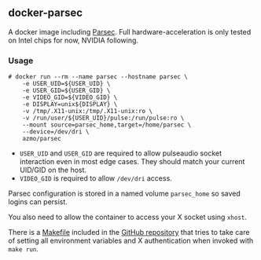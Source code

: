 ## docker-parsec

A docker image including [Parsec](https://www.parsecgaming.com). Full
hardware-acceleration is only tested on Intel chips for now, NVIDIA
following.

### Usage

``` {.console}
# docker run --rm --name parsec --hostname parsec \
    -e USER_UID=${USER_UID} \
    -e USER_GID=${USER_GID} \
    -e VIDEO_GID=${VIDEO_GID} \
    -e DISPLAY=unix${DISPLAY} \
    -v /tmp/.X11-unix:/tmp/.X11-unix:ro \
    -v /run/user/${USER_UID}/pulse:/run/pulse:ro \
    --mount source=parsec_home,target=/home/parsec \
    --device=/dev/dri \
    azmo/parsec
```

-   `USER_UID` and `USER_GID` are required to allow pulseaudio socket
    interaction even in most edge cases. They should match your current
    UID/GID on the host.
-   `VIDEO_GID` is required to allow `/dev/dri` access.

Parsec configuration is stored in a named volume `parsec_home` so saved
logins can persist.

You also need to allow the container to access your X socket using
`xhost`.

There is a
[Makefile](https://github.com/azmodude/docker-parsec/blob/master/Makefile)
included in the [GitHub
repository](https://github.com/azmodude/docker-parsec) that tries to
take care of setting all environment variables and X authentication when
invoked with `make run`.
